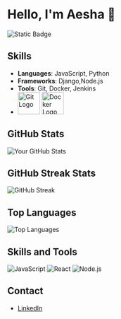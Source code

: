 # Hello, I'm Aesha 👋
<img alt="Static Badge" src="https://img.shields.io/badge/:badgeContent">


## Skills

- **Languages**: JavaScript, Python
- **Frameworks**: Django,Node.js
- **Tools**: Git, Docker, Jenkins
- <img src="https://img.shields.io/badge/Git-F05032?style=flat&logo=git&logoColor=white" alt="Git Logo" width="50" height="50"/> <img src="https://img.shields.io/badge/Docker-2496ED?style=flat&logo=docker&logoColor=white" alt="Docker Logo" width="50" height="50"/>


## GitHub Stats

![Your GitHub Stats](https://github-readme-stats.vercel.app/api?username=janeDoe&show_icons=true&theme=radical)

## GitHub Streak Stats

![GitHub Streak](https://github-readme-streak-stats.herokuapp.com/?user=janeDoe&theme=radical)

## Top Languages

![Top Languages](https://github-readme-stats.vercel.app/api/top-langs/?username=janeDoe&layout=compact&theme=radical)

## Skills and Tools

![JavaScript](https://img.shields.io/badge/JavaScript-ES6+-yellow)
![React](https://img.shields.io/badge/React-16.13.1-blue)
![Node.js](https://img.shields.io/badge/Node.js-12.18.3-green)

## Contact

- [LinkedIn](https://www.linkedin.com/in/aesha-shah-69285a264)

